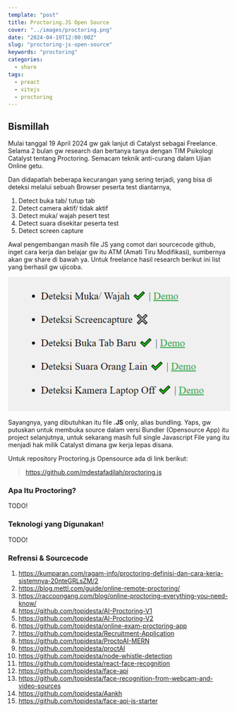 ```yaml
---
template: "post"
title: Proctoring.JS Open Source
cover: "../images/proctoring.png"
date: "2024-04-19T12:00:00Z"
slug: "proctoring-js-open-source"
keywords: "proctoring"
categories:
  - share
tags:
  - preact
  - vitejs
  - proctoring
---
```



## Bismillah

Mulai tanggal 19 April 2024 gw gak lanjut di Catalyst sebagai Freelance. Selama 2 bulan gw research dan bertanya tanya dengan TIM Psikologi Catalyst tentang Proctoring. Semacam teknik anti-curang dalam Ujian Online getu.

Dan didapatlah beberapa kecurangan yang sering terjadi, yang bisa di deteksi melalui sebuah Browser peserta test diantarnya,

1. Detect buka tab/ tutup tab
2. Detect camera aktif/ tidak aktif
3. Detect muka/ wajah pesert test
4. Detect suara disekitar peserta test
5. Detect screen capture

Awal pengembangan masih file JS yang comot dari sourcecode github, inget cara kerja dan belajar gw itu ATM (Amati Tiru Modifikasi), sumbernya akan gw share di bawah ya. Untuk freelance hasil research berikut ini list yang berhasil gw ujicoba.

![Lab catalyst](../images/lab-katalis.png)

Sayangnya, yang dibutuhkan itu file **.JS** only, alias bundling. Yaps, gw putuskan untuk membuka source dalam versi Bundler (Opensource App) itu project selanjutnya, untuk sekarang masih full single Javascript File yang itu menjadi hak milik Catalyst dimana gw kerja lepas disana.

Untuk repository Proctoring.js Opensource ada di link berikut:
> https://github.com/mdestafadilah/proctoring.js


### Apa Itu Proctoring?

TODO!

### Teknologi yang Digunakan!

TODO!

### Refrensi & Sourcecode

1. https://kumparan.com/ragam-info/proctoring-definisi-dan-cara-kerja-sistemnya-20nteGRLsZM/2
2. https://blog.mettl.com/guide/online-remote-proctoring/
3. https://raccoongang.com/blog/online-proctoring-everything-you-need-know/
4. https://github.com/topidesta/AI-Proctoring-V1
5. https://github.com/topidesta/AI-Proctoring-V2
6. https://github.com/topidesta/online-exam-proctoring-app
7. https://github.com/topidesta/Recruitment-Application
8. https://github.com/topidesta/ProctoAI-MERN
9. https://github.com/topidesta/proctAI
10. https://github.com/topidesta/node-whistle-detection
11. https://github.com/topidesta/react-face-recognition
12. https://github.com/topidesta/face-api
13. https://github.com/topidesta/face-recognition-from-webcam-and-video-sources
14. https://github.com/topidesta/Aankh
15. https://github.com/topidesta/face-api-js-starter
